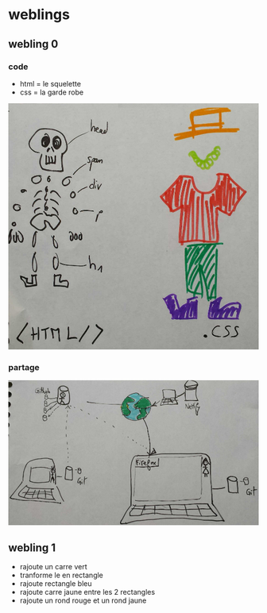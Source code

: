 # weblings

## webling 0

### code

- html = le squelette
- css = la garde robe

![code](doc/code.png)

### partage

![world](doc/world.png)

## webling 1

- rajoute un carre vert
- tranforme le en rectangle
- rajoute rectangle bleu
- rajoute carre jaune entre les 2 rectangles
- rajoute un rond rouge et un rond jaune

